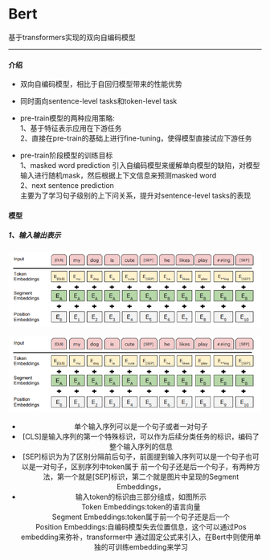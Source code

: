 # Bert  
基于transformers实现的双向自编码模型   

----

#### 介绍  

- 双向自编码模型，相比于自回归模型带来的性能优势     
- 同时面向sentence-level tasks和token-level task     
- pre-train模型的两种应用策略:  
1、基于特征表示应用在下游任务  
2、直接在pre-train的基础上进行fine-tuning，使得模型直接试应下游任务  

- pre-train阶段模型的训练目标  
1、masked word prediction
引入自编码模型来缓解单向模型的缺陷，对模型输入进行随机mask，然后根据上下文信息来预测masked word   
2、next sentence prediction  
主要为了学习句子级别的上下问关系，提升对sentence-level tasks的表现  


#### 模型      

##### 1、输入输出表示  
<div align=center><img width="600" height="150" src="images/Bert_input.jpg"/>  

![image](images/Bert_input.jpg)    
- 单个输入序列可以是一个句子或者一对句子  
- [CLS]是输入序列的第一个特殊标识，可以作为后续分类任务的标识，编码了整个输入序列的信息  
- [SEP]标识为为了区别分隔前后句子，前面提到输入序列可以是一个句子也可以是一对句子，区别序列中token属于
前一个句子还是后一个句子，有两种方法，第一个就是[SEP]标识，第二个就是图片中呈现的Segment Embeddings，
- 输入token的标识由三部分组成，如图所示    
Token Embeddings:token的语言向量  
Segment Embeddings:token属于前一个句子还是后一个  
Position Embeddings:自编码模型失去位置信息，这个可以通过Pos embedding来弥补，transformer中
通过固定公式来引入，在Bert中则使用单独的可训练embedding来学习  

  
  
 

